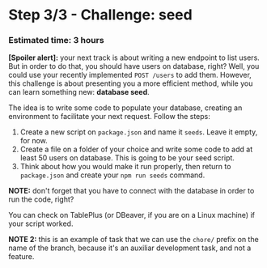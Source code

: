 # Step 3/3 - Challenge: seed
### Estimated time: 3 hours

**[Spoiler alert]:** your next track is about writing a new endpoint to list users. But in order to do that, you should have users on database, right? Well, you could use your recently implemented `POST /users` to add them. However, this challenge is about presenting you a more efficient method, while you can learn something new: **database seed**.

The idea is to write some code to populate your database, creating an environment to facilitate your next request. Follow the steps:

1. Create a new script on `package.json` and name it `seeds`. Leave it empty, for now.
1. Create a file on a folder of your choice and write some code to add at least 50 users on database. This is going to be your seed script.
1. Think about how you would make it run properly, then return to `package.json` and create your `npm run seeds` command.

**NOTE:** don't forget that you have to connect with the database in order to run the code, right?

You can check on TablePlus (or DBeaver, if you are on a Linux machine) if your script worked.

**NOTE 2:** this is an example of task that we can use the `chore/` prefix on the name of the branch, because it's an auxiliar development task, and not a feature.

